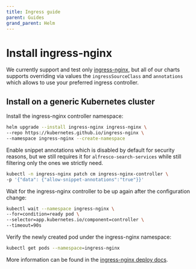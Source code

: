 ```yaml
---
title: Ingress guide
parent: Guides
grand_parent: Helm
---
```


# Install ingress-nginx

We currently support and test only
[ingress-nginx](https://github.com/kubernetes/ingress-nginx), but all of our
charts supports overriding via values the `ingressSourceClass` and `annotations`
which allows to use your preferred ingress controller.

## Install on a generic Kubernetes cluster

Install the ingress-nginx controller namespace:

```bash
helm upgrade --install ingress-nginx ingress-nginx \
--repo https://kubernetes.github.io/ingress-nginx \
--namespace ingress-nginx --create-namespace
```

Enable snippet annotations which is disabled by default for security reasons, but
we still requires it for `alfresco-search-services` while still filtering only
the ones we strictly need.

```bash
kubectl -n ingress-nginx patch cm ingress-nginx-controller \
-p '{"data": {"allow-snippet-annotations":"true"}}'
```

Wait for the ingress-nginx controller to be up again after the configuration change:

```sh
kubectl wait --namespace ingress-nginx \
--for=condition=ready pod \
--selector=app.kubernetes.io/component=controller \
--timeout=90s
```

Verify the newly created pod under the ingress-nginx namespace:

```sh
kubectl get pods --namespace=ingress-nginx
```

More information can be found in the
[ingress-nginx deploy docs](https://kubernetes.github.io/ingress-nginx/deploy/).
